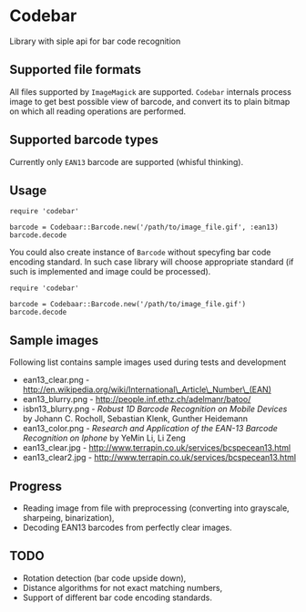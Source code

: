 # Codebar

Library with siple api for bar code recognition

## Supported file formats

All files supported by `ImageMagick` are supported. `Codebar` internals process image to get best possible view of barcode, and convert its to plain bitmap on which all reading operations are performed.

## Supported barcode types

Currently only `EAN13` barcode are supported (whisful thinking).

## Usage

    require 'codebar'

    barcode = Codebaar::Barcode.new('/path/to/image_file.gif', :ean13)
    barcode.decode

You could also create instance of `Barcode` without specyfing bar code encoding standard. In such case library will choose appropriate standard (if such is implemented and image could be processed).

    require 'codebar'

    barcode = Codebaar::Barcode.new('/path/to/image_file.gif')
    barcode.decode

## Sample images

Following list contains sample images used during tests and development

 * ean13\_clear.png - http://en.wikipedia.org/wiki/International\_Article\_Number\_(EAN)
 * ean13\_blurry.png - http://people.inf.ethz.ch/adelmanr/batoo/
 * isbn13\_blurry.png - _Robust 1D Barcode Recognition on Mobile Devices_ by Johann C. Rocholl, Sebastian Klenk, Gunther Heidemann
 * ean13\_color.png - _Research and Application of the EAN-13 Barcode Recognition on Iphone_ by YeMin Li, Li Zeng
 * ean13\_clear.jpg - http://www.terrapin.co.uk/services/bcspecean13.html
 * ean13\_clear2.jpg - http://www.terrapin.co.uk/services/bcspecean13.html

## Progress
 * Reading image from file with preprocessing (converting into grayscale, sharpeing, binarization),
 * Decoding EAN13 barcodes from perfectly clear images.

## TODO
 * Rotation detection (bar code upside down),
 * Distance algorithms for not exact matching numbers,
 * Support of different bar code encoding standards.
